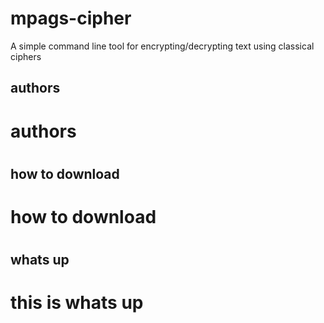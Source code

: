 # mpags-cipher
A simple command line tool for encrypting/decrypting text using classical ciphers

## authors
<h1>authors<h1>

## how to download
<h1>how to download<h1>

## whats up 
<h1> this is whats up <h1>